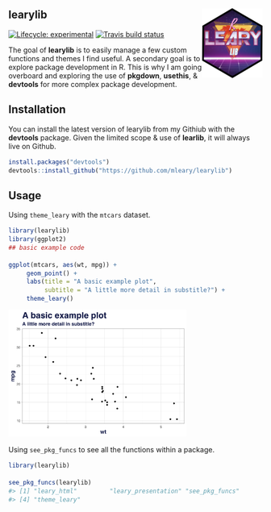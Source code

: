 
<!-- README.md is generated from README.Rmd. Please edit that file -->

## learylib <img src="man/figures/logo.png" align="right" alt="" width="120" />

<!-- badges: start -->

[![Lifecycle:
experimental](https://img.shields.io/badge/lifecycle-experimental-orange.svg)](https://www.tidyverse.org/lifecycle/#experimental)
[![Travis build
status](https://travis-ci.org/mleary/learylib.svg?branch=master)](https://travis-ci.org/mleary/learylib)
<!-- badges: end -->

The goal of **learylib** is to easily manage a few custom functions and
themes I find useful. A secondary goal is to explore package development
in R. This is why I am going overboard and exploring the use of
**pkgdown**, **usethis**, & **devtools** for more complex package
development.

## Installation

You can install the latest version of learylib from my Githiub with the
**devtools** package. Given the limited scope & use of **learlib**, it
will always live on Github.

``` r
install.packages("devtools")
devtools::install_github("https://github.com/mleary/learylib")
```

## Usage

Using `theme_leary` with the `mtcars` dataset.

``` r
library(learylib)
library(ggplot2)
## basic example code

ggplot(mtcars, aes(wt, mpg)) +
     geom_point() +
     labs(title = "A basic example plot",
          subtitle = "A little more detail in substitle?") +
     theme_leary()
```

<img src="man/figures/README-example 1-1.png" width="70%" />

Using `see_pkg_funcs` to see all the functions within a package.

``` r
library(learylib)

see_pkg_funcs(learylib)
#> [1] "leary_html"         "leary_presentation" "see_pkg_funcs"     
#> [4] "theme_leary"
```
